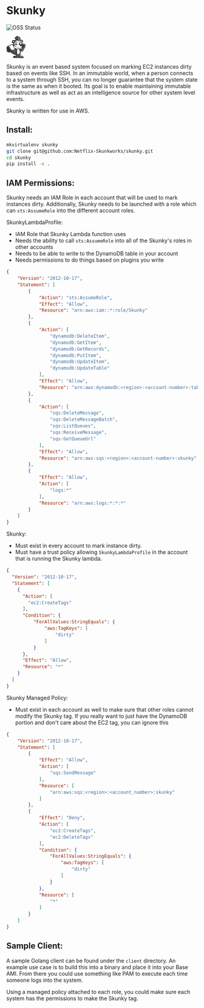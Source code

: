 Skunky
========
![OSS Status](https://img.shields.io/badge/NetflixOSS-active-brightgreen.svg)

<img align="center" alt="Skunky Logo" src="docs/images/SkunkySmall.png" width="10%" display="block">

Skunky is an event based system focused on marking EC2 instances dirty based on events like SSH.  In an immutable world, when a person connects to a system through SSH, you can no longer guarantee that the system state is the same as when it booted.  Its goal is to enable maintaining immutable infrastructure as well as act as an intelligence source for other system level events.

Skunky is written for use in AWS.

## Install:

```bash
mkvirtualenv skunky
git clone git@github.com:Netflix-Skunkworks/skunky.git
cd skunky
pip install -e .
```

## IAM Permissions:

Skunky needs an IAM Role in each account that will be used to mark instances dirty.  Additionally, Skunky needs to be launched with a role which can `sts:AssumeRole` into the different account roles.

SkunkyLambdaProfile:
- IAM Role that Skunky Lambda function uses
- Needs the ability to call `sts:AssumeRole` into all of the Skunky's roles in other accounts
- Needs to be able to write to the DynamoDB table in your account
- Needs permissions to do things based on plugins you write

```json
{
    "Version": "2012-10-17",
    "Statement": [
        {
            "Action": "sts:AssumeRole",
            "Effect": "Allow",
            "Resource": "arn:aws:iam::*:role/Skunky"
        },
        {
            "Action": [
                "dynamodb:DeleteItem",
                "dynamodb:GetItem",
                "dynamodb:GetRecords",
                "dynamodb:PutItem",
                "dynamodb:UpdateItem",
                "dynamodb:UpdateTable"
            ],
            "Effect": "Allow",
            "Resource": "arn:aws:dynamodb:<region>:<account-number>:table/Skunky"
        },
        {
            "Action": [
                "sqs:DeleteMessage",
                "sqs:DeleteMessageBatch",
                "sqs:ListQueues",
                "sqs:ReceiveMessage",
                "sqs:GetQueueUrl"
            ],
            "Effect": "Allow",
            "Resource": "arn:aws:sqs:<region>:<account-number>:skunky"
        },
        {
            "Effect": "Allow",
            "Action": [
                "logs:*"
            ],
            "Resource": "arn:aws:logs:*:*:*"
        }
    ]
}
```

Skunky:
- Must exist in every account to mark instance dirty.
- Must have a trust policy allowing `SkunkyLambdaProfile` in the account that is running the Skunky lambda.

```json
{
  "Version": "2012-10-17",
  "Statement": [
    {
      "Action": [
        "ec2:CreateTags"
      ],
      "Condition": {
          "ForAllValues:StringEquals": {
              "aws:TagKeys": [
                  "dirty"
              ]
          }
      },
      "Effect": "Allow",
      "Resource": "*"
    }
  ]
}
```

Skunky Managed Policy:
- Must exist in each account as well to make sure that other roles cannot modify the Skunky tag.  If you really want to just have the DynamoDB portion and don't care about the EC2 tag, you can ignore this

```json
{
    "Version": "2012-10-17",
    "Statement": [
        {
            "Effect": "Allow",
            "Action": [
                "sqs:SendMessage"
            ],
            "Resource": [
                "arn:aws:sqs:<region>:<account_number>:skunky"
            ]
        },
        {
            "Effect": "Deny",
            "Action": [
                "ec2:CreateTags",
                "ec2:DeleteTags"
            ],
            "Condition": {
                "ForAllValues:StringEquals": {
                    "aws:TagKeys": [
                        "dirty"
                    ]
                }
            },
            "Resource": [
                "*"
            ]
        }
    ]
}
```

## Sample Client:

A sample Golang client can be found under the `client` directory.  An example use case is to build this into a binary and place it into your Base AMI.  From there you could use something like PAM to execute each time someone logs into the system.  

Using a managed policy attached to each role, you could make sure each system has the permissions to make the Skunky tag.